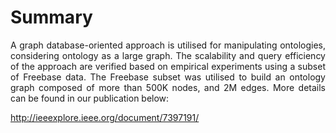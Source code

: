 # Summary
<p align="justify">
A graph database-oriented approach is utilised for manipulating ontologies, considering ontology as a large graph. The scalability and query efficiency of the approach are verified based on empirical experiments using a subset of Freebase data. The Freebase subset was utilised to build an ontology graph composed of more than 500K nodes, and 2M edges. More details can be found in our publication below:

http://ieeexplore.ieee.org/document/7397191/
</p>
